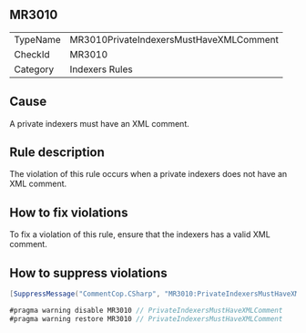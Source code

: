 ## MR3010

<table>
<tr>
  <td>TypeName</td>
  <td>MR3010PrivateIndexersMustHaveXMLComment</td>
</tr>
<tr>
  <td>CheckId</td>
  <td>MR3010</td>
</tr>
<tr>
  <td>Category</td>
  <td>Indexers Rules</td>
</tr>
</table>

## Cause

A private indexers must have an XML comment.

## Rule description

The violation of this rule occurs when a private indexers does not have an XML comment.

## How to fix violations

To fix a violation of this rule, ensure that the indexers has a valid XML comment.

## How to suppress violations

```csharp
[SuppressMessage("CommentCop.CSharp", "MR3010:PrivateIndexersMustHaveXMLComment", Justification = "Reviewed.")]
```

```csharp
#pragma warning disable MR3010 // PrivateIndexersMustHaveXMLComment
#pragma warning restore MR3010 // PrivateIndexersMustHaveXMLComment
```
